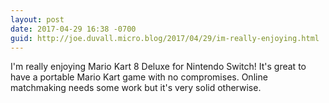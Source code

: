 ```yaml
---
layout: post
date: 2017-04-29 16:38 -0700
guid: http://joe.duvall.micro.blog/2017/04/29/im-really-enjoying.html
---
```

I'm really enjoying Mario Kart 8 Deluxe for Nintendo Switch! It's great to have a portable Mario Kart game with no compromises. Online matchmaking needs some work but it's very solid otherwise. 
